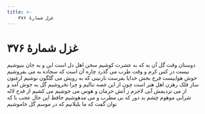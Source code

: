 ```yaml
---
title: >-
    غزل شمارهٔ ۳۷۶
---
```

# غزل شمارهٔ ۳۷۶

دوستان وقت گل آن به که به عشرت کوشیم
سخن اهل دل است این و به جان بنیوشیم
نیست در کس کرم و وقت طرب می گذرد
چاره آن است که سجاده به می بفروشیم
خوش هواییست فرح بخش خدایا بفرست
نازنینی که به رویش می گلگون نوشیم
ارغنون ساز فلک رهزن اهل هنر است
چون از این غصه ننالیم و چرا نخروشیم
گل به جوش آمد و از می نزدیمش آبی
لاجرم ز آتش حرمان و هوس می جوشیم
می کشیم از قدح لاله شرابی موهوم
چشم بد دور که بی مطرب و می مدهوشیم
حافظ این حال عجب با که توان گفت که ما
بلبلانیم که در موسم گل خاموشیم
